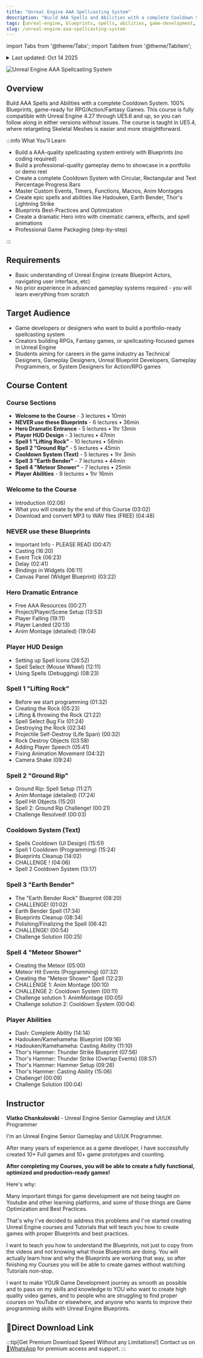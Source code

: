 ```yaml
---
title: "Unreal Engine AAA Spellcasting System"
description: "Build AAA Spells and Abilities with a complete Cooldown System. 100% Blueprints, game-ready for RPG/Action/Fantasy Games"
tags: [unreal-engine, blueprints, spells, abilities, game-development, rpg, vfx]
slug: /unreal-engine-aaa-spellcasting-system
---
```


import Tabs from '@theme/Tabs';
import TabItem from '@theme/TabItem';

<details>
<summary>Last updated: Oct 14 2025</summary>

This tutorial was last updated on Oct 14 2025. For the most current information, please check the original source.

</details>

![Unreal Engine AAA Spellcasting System](https://img-c.udemycdn.com/course/750x42/6571001_a993_6.jpg)

## Overview

Build AAA Spells and Abilities with a complete Cooldown System. 100% Blueprints, game-ready for RPG/Action/Fantasy Games. This course is fully compatible with Unreal Engine 4.27 through UE5.6 and up, so you can follow along in either versions without issues. The course is taught in UE5.4, where retargeting Skeletal Meshes is easier and more straightforward.

:::info What You'll Learn

- Build a AAA-quality spellcasting system entirely with Blueprints (no coding required)
- Build a professional-quality gameplay demo to showcase in a portfolio or demo reel
- Create a complete Cooldown System with Circular, Rectangular and Text Percentage Progress Bars
- Master Custom Events, Timers, Functions, Macros, Anim Montages
- Create epic spells and abilities like Hadouken, Earth Bender, Thor's Lightning Strike
- Blueprints Best-Practices and Optimization
- Create a dramatic Hero intro with cinematic camera, effects, and spell animations
- Professional Game Packaging (step-by-step)

:::

## Requirements

- Basic understanding of Unreal Engine (create Blueprint Actors, navigating user interface, etc)
- No prior experience in advanced gameplay systems required - you will learn everything from scratch

## Target Audience

- Game developers or designers who want to build a portfolio-ready spellcasting system
- Creators building RPGs, Fantasy games, or spellcasting-focused games in Unreal Engine
- Students aiming for careers in the game industry as Technical Designers, Gameplay Designers, Unreal Blueprint Developers, Gameplay Programmers, or System Designers for Action/RPG games

## Course Content

<Tabs>
<TabItem value="outline" label="Course Outline" default>

### Course Sections

- **Welcome to the Course** - 3 lectures • 10min
- **NEVER use these Blueprints** - 6 lectures • 36min
- **Hero Dramatic Entrance** - 5 lectures • 1hr 13min
- **Player HUD Design** - 3 lectures • 47min
- **Spell 1 "Lifting Rock"** - 10 lectures • 56min
- **Spell 2 "Ground Rip"** - 5 lectures • 45min
- **Cooldown System (Text)** - 5 lectures • 1hr 3min
- **Spell 3 "Earth Bender"** - 7 lectures • 44min
- **Spell 4 "Meteor Shower"** - 7 lectures • 25min
- **Player Abilities** - 9 lectures • 1hr 16min

</TabItem>
<TabItem value="details" label="Detailed Content">

### Welcome to the Course
- Introduction (02:06)
- What you will create by the end of this Course (03:02)
- Download and convert MP3 to WAV files (FREE) (04:48)

### NEVER use these Blueprints
- Important Info - PLEASE READ (00:47)
- Casting (16:20)
- Event Tick (06:23)
- Delay (02:41)
- Bindings in Widgets (06:11)
- Canvas Panel (Widget Blueprint) (03:22)

### Hero Dramatic Entrance
- Free AAA Resources (00:27)
- Project/Player/Scene Setup (13:53)
- Player Falling (19:11)
- Player Landed (20:13)
- Anim Montage (detailed) (19:04)

### Player HUD Design
- Setting up Spell Icons (26:52)
- Spell Select (Mouse Wheel) (12:11)
- Using Spells (Debugging) (08:23)

### Spell 1 "Lifting Rock"
- Before we start programming (01:32)
- Creating the Rock (05:23)
- Lifting & throwing the Rock (21:22)
- Spell Select Bug Fix (01:24)
- Destroying the Rock (02:34)
- Projectile Self-Destroy (Life Span) (00:32)
- Rock Destroy Objects (03:58)
- Adding Player Speech (05:41)
- Fixing Animation Movement (04:32)
- Camera Shake (09:24)

### Spell 2 "Ground Rip"
- Ground Rip: Spell Setup (11:27)
- Anim Montage (detailed) (17:24)
- Spell Hit Objects (15:20)
- Spell 2: Ground Rip Challenge! (00:21)
- Challenge Resolved! (00:03)

### Cooldown System (Text)
- Spells Cooldown (UI Design) (15:51)
- Spell 1 Cooldown (Programming) (15:24)
- Blueprints Cleanup (14:02)
- CHALLENGE ! (04:06)
- Spell 2 Cooldown System (13:17)

### Spell 3 "Earth Bender"
- The "Earth Bender Rock" Blueprint (08:20)
- CHALLENGE! (01:02)
- Earth Bender Spell (17:34)
- Blueprints Cleanup (08:34)
- Polishing/Finalizing the Spell (06:42)
- CHALLENGE! (00:54)
- Challenge Solution (00:25)

### Spell 4 "Meteor Shower"
- Creating the Meteor (05:00)
- Meteor Hit Events (Programming) (07:32)
- Creating the "Meteor Shower" Spell (12:23)
- CHALLENGE 1: Anim Montage (00:10)
- CHALLENGE 2: Cooldown System (00:11)
- Challenge solution 1: AnimMontage (00:05)
- Challenge solution 2: Cooldown System (00:04)

### Player Abilities
- Dash: Complete Ability (14:14)
- Hadouken/Kamehameha: Blueprint (09:16)
- Hadouken/Kamehameha: Casting Ability (11:10)
- Thor's Hammer: Thunder Strike Blueprint (07:56)
- Thor's Hammer: Thunder Strike (Overlap Events) (08:57)
- Thor's Hammer: Hammer Setup (09:26)
- Thor's Hammer: Casting Ability (15:06)
- Challenge! (00:09)
- Challenge Solution (00:04)

</TabItem>
</Tabs>

## Instructor

**Vlatko Chankulovski** - Unreal Engine Senior Gameplay and UI/UX Programmer

I'm an Unreal Engine Senior Gameplay and UI/UX Programmer.

After many years of experience as a game developer, I have successfully created 10+ Full games and 10+ game prototypes and counting.

**After completing my Courses, you will be able to create a fully functional, optimized and production-ready games!**

Here's why:

Many important things for game development are not being taught on Youtube and other learning platforms, and some of those things are Game Optimization and Best Practices.

That's why I've decided to address this problems and I've started creating Unreal Engine courses and Tutorials that will teach you how to create games with proper Blueprints and best practices.

I want to teach you how to understand the Blueprints, not just to copy from the videos and not knowing what those Blueprints are doing. You will actually learn how and why the Blueprints are working that way, so after finishing my Courses you will be able to create games without watching Tutorials non-stop.

I want to make YOUR Game Development journey as smooth as possible and to pass on my skills and knowledge to YOU who want to create high quality video games, and to people who are struggling to find proper courses on YouTube or elsewhere, and anyone who wants to improve their programming skills with Unreal Engine Blueprints.

## 🚀Direct Download Link
:::tip[Get Premium Download Speed Without any Limitations!]
Contact us on [💬WhatsApp](https://wa.me/+8613237610083) for premium  access and support.
:::